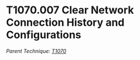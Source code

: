 # T1070.007 Clear Network Connection History and Configurations

*Parent Technique: [T1070](T1070.md)*
